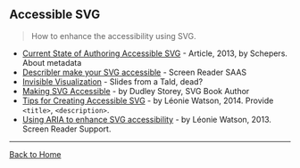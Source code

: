 ## Accessible SVG

> How to enhance the accessibility using SVG.

* [Current State of Authoring Accessible SVG](http://schepers.cc/authoring-accessible-svg) - Article, 2013, by Schepers. About metadata
* [Describler make your SVG accessible](http://describler.com/) - Screen Reader SAAS
* [Invisible Visualization](http://www.w3.org/Talks/2014/schepers_invisible_visualization/index.html) - Slides from a Tald, dead?
* [Making SVG Accessible](http://thenewcode.com/1026/Making-SVG-Accessible) - by Dudley Storey, SVG Book Author
* [Tips for Creating Accessible SVG](http://www.sitepoint.com/tips-accessible-svg/) - by Léonie Watson, 2014. Provide `<title>`, `<description>`.
* [Using ARIA to enhance SVG accessibility](https://www.tpgi.com/using-aria-enhance-svg-accessibility/) - by Léonie Watson, 2013. Screen Reader Support.

---
[Back to Home](https://github.com/knbknb/awesome-svg)
